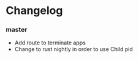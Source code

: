 # Changelog

### master

- Add route to terminate apps
- Change to rust nightly in order to use Child pid
